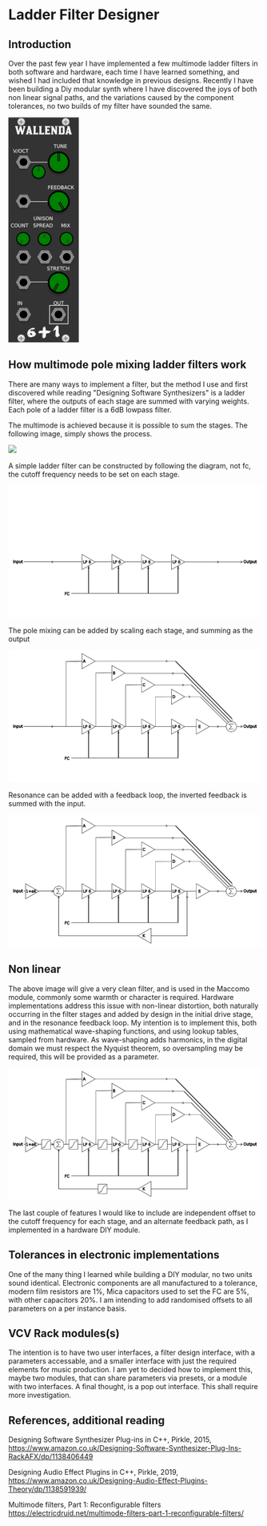 # Ladder Filter Designer

## Introduction

Over the past few year I have implemented a few multimode ladder filters in both 
software and hardware, each time I have learned something, and wished I had included 
that knowledge in previous designs. Recently I have been building a Diy modular synth 
where I have discovered the joys of both non linear signal paths, and the variations
caused by the component tolerances, no two builds of my filter have sounded the same.

<img src=../../images/Wallenda.png>

## How multimode pole mixing ladder filters work

There are many ways to implement a filter, but the method I use and first discovered
while reading "Designing Software Synthesizers" is a ladder filter, where the outputs
of each stage are summed with varying weights. Each pole of a ladder filter is a 6dB 
lowpass filter.

The multimode is achieved because it is possible to sum the stages. The following
image, simply shows the process.

<img src=https://electricdruid.net/wp-content/uploads/2017/04/Highpass.png>

A simple ladder filter can be constructed by following the diagram, not fc, the cutoff frequency 
needs to be set on each stage.


<img src="FourPoleLadder.png">

The pole mixing can be added by scaling each stage, and summing as the output

<img src="FourPoleLadderMixing.png">

Resonance can be added with a feedback loop, the inverted feedback is summed with the input.

<img src="FourPoleLadderMixingResonance.png">

## Non linear 

The above image will give a very clean filter, and is used in the Maccomo module,
commonly some warmth or character is required. Hardware implementations address 
this issue with non-linear distortion, both naturally occurring in the filter stages
 and added by design in the initial drive stage, and in the resonance feedback loop. 
My intention is to implement this, both using mathematical wave-shaping functions, 
and using lookup tables, sampled from hardware. As wave-shaping adds harmonics, in the
digital domain we must respect the Nyquist theorem, so oversampling may be required, 
this will be provided as a parameter.



<img src="FourPoleLadderMixingResonanceNLD.png">

The last couple of features I would like to include are independent offset to the cutoff 
frequency for each stage, and an alternate feedback path, as I implemented in a hardware DIY
module.


## Tolerances in electronic implementations 

One of the many thing I learned while building a DIY modular, no two units sound identical. 
Electronic components are all manufactured to a tolerance, modern film resistors are 1%, 
Mica capacitors used to set the FC are 5%, with other capacitors 20%. I am intending to add 
randomised offsets to all parameters on a per instance basis. 

## VCV Rack modules(s)

The intention is to have two user interfaces, a filter design interface, with a parameters 
accessable, and a smaller interface with just the required elements for music production. I am
yet to decided how to implement this, maybe two modules, that can share parameters via presets, 
or a module with two interfaces. A final thought, is a pop out interface. This shall require more investigation.

## References, additional reading

Designing Software Synthesizer Plug-ins in C++, Pirkle, 2015, https://www.amazon.co.uk/Designing-Software-Synthesizer-Plug-Ins-RackAFX/dp/1138406449

Designing Audio Effect Plugins in C++, Pirkle, 2019, https://www.amazon.co.uk/Designing-Audio-Effect-Plugins-Theory/dp/1138591939/

Multimode filters, Part 1: Reconfigurable filters  https://electricdruid.net/multimode-filters-part-1-reconfigurable-filters/


